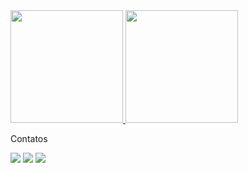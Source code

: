 <div>
    <a href="https://github.com/brubstrevisann/github-readme-stats">
        <img height="180em"
            src="https://github-readme-stats.vercel.app/api/?username=brubstrevisann&layout=compact&show_icons=true&title_color=fff&icon_color=79ff97&text_color=9f9f9f&bg_color=151515" />
        <img height="180em"
            src="https://github-readme-stats.vercel.app/api/top-langs/?username=brubstrevisann&layout=compact&show_icons=true&title_color=fff&icon_color=79ff97&text_color=9f9f9f&bg_color=151515" />
    </a>
</div>

Contatos

<div>
    <a href="https://instagram.com/brubs_trevisan" target="_blank"><img
            src="https://img.shields.io/badge/-Instagram-%23E4405F?style=for-the-badge&logo=instagram&logoColor=white"
            target="_blank"></a>
    <a href="https://www.linkedin.com/in/bruno-trevisan-6983b9151/" target="_blank"><img
            src="https://img.shields.io/badge/-LinkedIn-%230077B5?style=for-the-badge&logo=linkedin&logoColor=white"
            target="_blank"></a>
    <a href="https://wa.me/5511973575621"><img
            src="https://img.shields.io/badge/WhatsApp-25D366?style=for-the-badge&logo=whatsapp&logoColor=white"
            target="_blank"></a>
</div>
